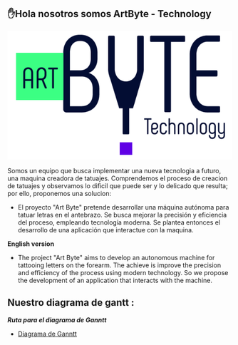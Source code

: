 ## ✋Hola nosotros somos ArtByte - Technology 

![Logo ArtByte](https://github.com/ArtByte4/artbyte-technology/blob/main/src/img/Logo%20_ART_BYTE.png)

Somos un equipo que busca implementar una nueva tecnologia a futuro, una maquina creadora de tatuajes. Comprendemos el proceso de creacion de tatuajes y observamos lo dificil que puede ser y lo delicado que resulta; por ello, proponemos una solucion: 


* El proyecto "Art Byte" pretende desarrollar una máquina autónoma para tatuar letras en el antebrazo. Se busca mejorar la precisión y eficiencia del proceso, empleando tecnología moderna. Se plantea entonces el desarrollo de una aplicación que interactue con la maquina.

**English version**
* The project "Art Byte" aims to develop an autonomous machine for tattooing letters on the forearm. The achieve is improve the precision and efficiency of the process using modern technology. So we propose the development of an application that interacts with the machine.

## Nuestro diagrama de gantt :
***Ruta para el diagrama de Ganntt***
- [Diagrama de Ganntt](https://github.com/ArtByte4/artbyte-technology/blob/main/src/docs/DiagramaDeGanntt-ArtByte-Fase-Analisis.mpp)

